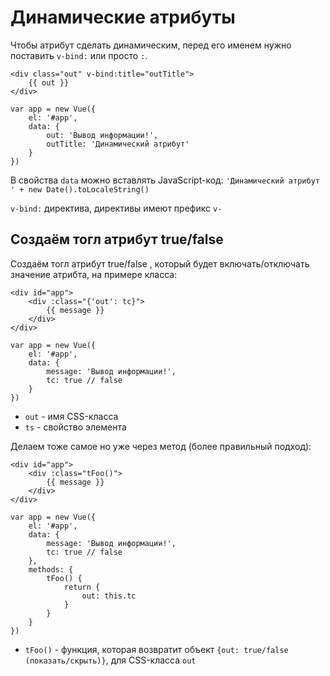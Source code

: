 # Динамические атрибуты
Чтобы атрибут сделать динамическим, перед его именем нужно поставить `v-bind:` или просто `:`.

    <div class="out" v-bind:title="outTitle">
        {{ out }}
    </div>

    var app = new Vue({
        el: '#app',
        data: {
            out: 'Вывод информации!',
            outTitle: 'Динамический атрибут'
        }
    })

В свойства `data` можно вставлять JavaScript-код: `'Динамический атрибут ' + new Date().toLocaleString()`

`v-bind:` директива, директивы имеют префикс `v-`

## Создаём тогл атрибут true/false
Создаём тогл атрибут true/false , который будет включать/отключать значение атрибта, на примере класса:

    <div id="app">
        <div :class="{'out': tc}">
            {{ message }}
        </div>
    </div>

    var app = new Vue({
        el: '#app',
        data: {
            message: 'Вывод информации!',
            tc: true // false
        }
    })

- `out` - имя CSS-класса
- `ts` - свойство элемента

Делаем тоже самое но уже через метод (более правильный подход):

    <div id="app">
        <div :class="tFoo()">
            {{ message }}
        </div>
    </div>

    var app = new Vue({
        el: '#app',
        data: {
            message: 'Вывод информации!',
            tc: true // false
        },
        methods: {
            tFoo() {
                return {
                    out: this.tc
                }
            }
        }
    })

- `tFoo()` - функция, которая возвратит объект `{out: true/false (показать/скрыть)}`, для CSS-класса `out`

